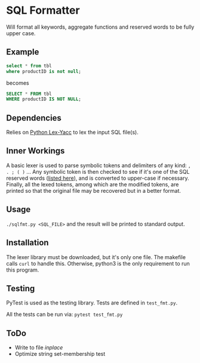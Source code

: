 # SQL Formatter

Will format all keywords, aggregate functions and reserved words to be fully upper case.

## Example

```sql
select * from tbl
where productID is not null;
```

becomes

```sql
SELECT * FROM tbl
WHERE productID IS NOT NULL;
```

## Dependencies

Relies on [Python Lex-Yacc](https://github.com/dabeaz/ply) to lex the input SQL file(s).

## Inner Workings

A basic lexer is used to parse symbolic tokens and delimiters of any kind: `, . ; ( )` ...
Any symbolic token is then checked to see if it's one of the SQL reserved words
([listed here](https://www.drupal.org/docs/develop/coding-standards/list-of-sql-reserved-words)),
and is converted to upper-case if necessary.
Finally, all the lexed tokens, among which are the modified tokens, are printed so that the original file may be recovered but in a better format.

## Usage

`./sqlfmt.py <SQL_FILE>` and the result will be printed to standard output.

## Installation

The lexer library must be downloaded, but it's only one file.
The makefile calls `curl` to handle this.
Otherwise, python3 is the only requirement to run this program.

## Testing

PyTest is used as the testing library.
Tests are defined in `test_fmt.py`.

All the tests can be run via: `pytest test_fmt.py`

## ToDo

- Write to file *inplace*
- Optimize string set-membership test

